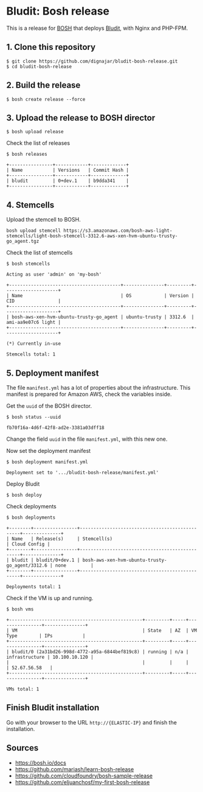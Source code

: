 # Bludit: Bosh release

This is a release for [BOSH](http://bosh.io/) that deploys [Bludit](https://bludit.com), with Nginx and PHP-FPM.

## 1. Clone this repository

```
$ git clone https://github.com/dignajar/bludit-bosh-release.git
$ cd bludit-bosh-release
```

## 2. Build the release

```
$ bosh create release --force
```

## 3. Upload the release to BOSH director

```
$ bosh upload release
```

Check the list of releases
```
$ bosh releases

+----------------+------------+-------------+
| Name           | Versions   | Commit Hash |
+----------------+------------+-------------+
| bludit         | 0+dev.1    | b9dda341    |
+----------------+------------+-------------+
```

## 4. Stemcells

Upload the stemcell to BOSH.
```
bosh upload stemcell https://s3.amazonaws.com/bosh-aws-light-stemcells/light-bosh-stemcell-3312.6-aws-xen-hvm-ubuntu-trusty-go_agent.tgz
```

Check the list of stemcells
```
$ bosh stemcells

Acting as user 'admin' on 'my-bosh'

+-----------------------------------------+---------------+---------+--------------------+
| Name                                    | OS            | Version | CID                |
+-----------------------------------------+---------------+---------+--------------------+
| bosh-aws-xen-hvm-ubuntu-trusty-go_agent | ubuntu-trusty | 3312.6  | ami-aa9e07c6 light |
+-----------------------------------------+---------------+---------+--------------------+

(*) Currently in-use

Stemcells total: 1
```

## 5. Deployment manifest
The file `manifest.yml` has a lot of properties about the infrastructure. This manifest is prepared for Amazon AWS, check the variables inside.

Get the `uuid` of the BOSH director.
```
$ bosh status --uuid

fb70f16a-4d6f-42f8-ad2e-3381a03dff18
```

Change the field `uuid` in the file `manifest.yml`, with this new one.

Now set the deployment manifest

```
$ bosh deployment manifest.yml

Deployment set to '.../bludit-bosh-release/manifest.yml'
```

Deploy Bludit
```
$ bosh deploy
```

Check deployments
```
$ bosh deployments

+--------+----------------+------------------------------------------------+--------------+
| Name   | Release(s)     | Stemcell(s)                                    | Cloud Config |
+--------+----------------+------------------------------------------------+--------------+
| bludit | bludit/0+dev.1 | bosh-aws-xen-hvm-ubuntu-trusty-go_agent/3312.6 | none         |
+--------+----------------+------------------------------------------------+--------------+

Deployments total: 1
```

Check if the VM is up and running.

```
$ bosh vms

+-------------------------------------------------+---------+-----+----------------+---------------+
| VM                                              | State   | AZ  | VM Type        | IPs           |
+-------------------------------------------------+---------+-----+----------------+---------------+
| bludit/0 (2a31bd26-998d-4772-a95a-6844bef819c8) | running | n/a | infrastructure | 10.100.10.120 |
|                                                 |         |     |                | 52.67.56.58   |
+-------------------------------------------------+---------+-----+----------------+---------------+

VMs total: 1

```

## Finish Bludit installation

Go with your browser to the URL `http://{ELASTIC-IP}` and finish the installation.

## Sources

- https://bosh.io/docs
- https://github.com/mariash/learn-bosh-release
- https://github.com/cloudfoundry/bosh-sample-release
- https://github.com/eljuanchosf/my-first-bosh-release